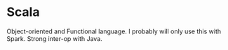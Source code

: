 # Scala
Object-oriented and Functional language. I probably will only use this with Spark. Strong inter-op with Java.
